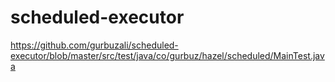 scheduled-executor
==================

https://github.com/gurbuzali/scheduled-executor/blob/master/src/test/java/co/gurbuz/hazel/scheduled/MainTest.java
